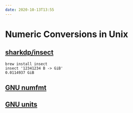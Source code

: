 ```yaml
---
date: 2020-10-13T13:55
---
```


# Numeric Conversions in Unix

## [sharkdp/insect](https://github.com/sharkdp/insect)
```
brew install insect
insect '12341234 B -> GiB'
0.0114937 GiB
```

## [GNU numfmt](https://www.gnu.org/software/coreutils/manual/html_node/numfmt-invocation.html)

## [GNU units](https://www.gnu.org/software/units/)

